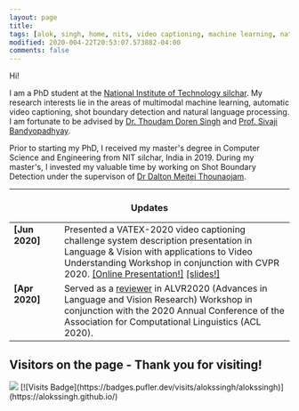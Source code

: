 ```yaml
---
layout: page
title: 
tags: [alok, singh, home, nits, video captioning, machine learning, natural language processing, shot boundary detection, Local binary pattern, graduate]
modified: 2020-004-22T20:53:07.573882-04:00
comments: false
---
```


Hi!

I am a PhD student at the [National Institute of Technology silchar](http://http://www.nits.ac.in/). My research interests lie in the areas of multimodal machine learning, automatic video captioning, shot boundary detection and natural language processing. I am fortunate to be advised by [ Dr. Thoudam Doren Singh](http://cs.nits.ac.in/doren/) and [Prof. Sivaji Bandyopadhyay](http://www.jaduniv.edu.in/profile.php?uid=2).

Prior to starting my PhD, I received my master's degree in Computer Science and Engineering from NIT silchar, India in 2019. During my master's, I invested my valuable time by working on Shot Boundary Detection under the supervison of [Dr Dalton Meitei Thounaojam](http://cs.nits.ac.in/dalton/). 

----

<h3 align="center">Updates</h3>
<table class='news-table'>
    <col width="18%">
    <col width="82%">
 
 <tr>
        <td valign="top"><strong>[Jun 2020]</strong></td>
        <td> Presented a VATEX-2020 video captioning challenge system description presentation in Language & Vision with applications to Video Understanding Workshop in conjunction with CVPR 2020. <a href="https://www.youtube.com/watch?v=d-mlPPiZ2Pc">[Online Presentation!]</a> <a href="files/VATEX_CVPR_ppt.pdf">[slides!]</a>
        </td>
    </tr>
<tr>
        <td valign="top"><strong>[Apr 2020]</strong></td>
        <td>Served as a <a href="https://alvr-workshop.github.io/"> reviewer</a> in ALVR2020 (Advances in Language and Vision Research) Workshop in conjunction with the 2020 Annual Conference of the Association for Computational Linguistics (ACL 2020).
        </td>
    </tr>

</table>
<h2> Visitors on the page - Thank you for visiting! </h2>
<a href="https://alokssingh.github.io/"><img src="https://hits.seeyoufarm.com/api/count/incr/badge.svg?url=https%3A%2F%2Falokssingh.github.io&count_bg=%2379C83D&title_bg=%23555555&icon=&icon_color=%23E7E7E7&title=Visit&edge_flat=false"/></a>
[![Visits Badge](https://badges.pufler.dev/visits/alokssingh/alokssingh)](https://alokssingh.github.io/)
